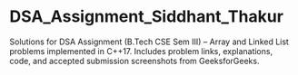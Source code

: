 # DSA_Assignment_Siddhant_Thakur
Solutions for DSA Assignment (B.Tech CSE Sem III) – Array and Linked List problems implemented in C++17. Includes problem links, explanations, code, and accepted submission screenshots from GeeksforGeeks.
